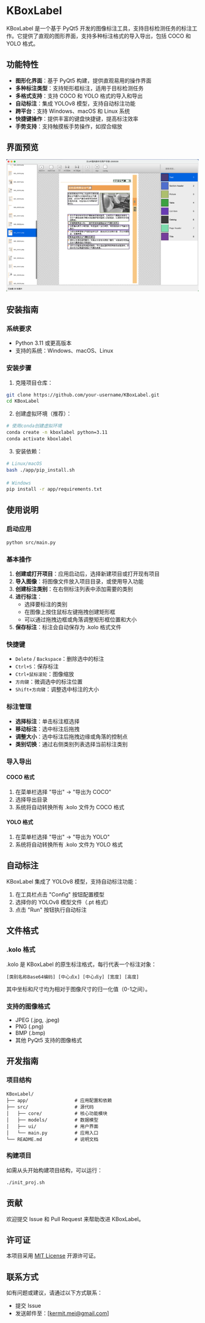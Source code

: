 # KBoxLabel

KBoxLabel 是一个基于 PyQt5 开发的图像标注工具，支持目标检测任务的标注工作。它提供了直观的图形界面，支持多种标注格式的导入导出，包括 COCO 和 YOLO 格式。

## 功能特性

- **图形化界面**：基于 PyQt5 构建，提供直观易用的操作界面
- **多种标注类型**：支持矩形框标注，适用于目标检测任务
- **多格式支持**：支持 COCO 和 YOLO 格式的导入和导出
- **自动标注**：集成 YOLOv8 模型，支持自动标注功能
- **跨平台**：支持 Windows、macOS 和 Linux 系统
- **快捷键操作**：提供丰富的键盘快捷键，提高标注效率
- **手势支持**：支持触摸板手势操作，如捏合缩放

## 界面预览

![界面预览](docs/images/main_window.png)

## 安装指南

### 系统要求

- Python 3.11 或更高版本
- 支持的系统：Windows、macOS、Linux

### 安装步骤

1. 克隆项目仓库：
```bash
git clone https://github.com/your-username/KBoxLabel.git
cd KBoxLabel
```

2. 创建虚拟环境（推荐）：
```bash
# 使用conda创建虚拟环境
conda create -n kboxlabel python=3.11
conda activate kboxlabel
```

3. 安装依赖：
```bash
# Linux/macOS
bash ./app/pip_install.sh

# Windows
pip install -r app/requirements.txt
```

## 使用说明

### 启动应用

```bash
python src/main.py
```

### 基本操作

1. **创建或打开项目**：应用启动后，选择新建项目或打开现有项目
2. **导入图像**：将图像文件放入项目目录，或使用导入功能
3. **创建标注类别**：在右侧标注列表中添加需要的类别
4. **进行标注**：
   - 选择要标注的类别
   - 在图像上按住鼠标左键拖拽创建矩形框
   - 可以通过拖拽边框或角落调整矩形框位置和大小
5. **保存标注**：标注会自动保存为 .kolo 格式文件

### 快捷键

- `Delete` / `Backspace`：删除选中的标注
- `Ctrl+S`：保存标注
- `Ctrl+鼠标滚轮`：图像缩放
- `方向键`：微调选中的标注位置
- `Shift+方向键`：调整选中标注的大小

### 标注管理

- **选择标注**：单击标注框选择
- **移动标注**：选中标注后拖拽
- **调整大小**：选中标注后拖拽边缘或角落的控制点
- **类别切换**：通过右侧类别列表选择当前标注类别

### 导入导出

#### COCO 格式

1. 在菜单栏选择 "导出" -> "导出为 COCO"
2. 选择导出目录
3. 系统将自动转换所有 .kolo 文件为 COCO 格式

#### YOLO 格式

1. 在菜单栏选择 "导出" -> "导出为 YOLO"
2. 系统将自动转换所有 .kolo 文件为 YOLO 格式

## 自动标注

KBoxLabel 集成了 YOLOv8 模型，支持自动标注功能：

1. 在工具栏点击 "Config" 按钮配置模型
2. 选择你的 YOLOv8 模型文件（.pt 格式）
3. 点击 "Run" 按钮执行自动标注

## 文件格式

### .kolo 格式

.kolo 是 KBoxLabel 的原生标注格式，每行代表一个标注对象：

```
[类别名称Base64编码] [中心点x] [中心点y] [宽度] [高度]
```

其中坐标和尺寸均为相对于图像尺寸的归一化值（0-1之间）。

### 支持的图像格式

- JPEG (.jpg, .jpeg)
- PNG (.png)
- BMP (.bmp)
- 其他 PyQt5 支持的图像格式

## 开发指南

### 项目结构

```
KBoxLabel/
├── app/                 # 应用配置和依赖
├── src/                 # 源代码
│   ├── core/            # 核心功能模块
│   ├── models/          # 数据模型
│   ├── ui/              # 用户界面
│   └── main.py          # 应用入口
└── README.md            # 说明文档
```

### 构建项目

如需从头开始构建项目结构，可以运行：

```bash
./init_proj.sh
```

## 贡献

欢迎提交 Issue 和 Pull Request 来帮助改进 KBoxLabel。

## 许可证

本项目采用 [MIT License](LICENSE) 开源许可证。

## 联系方式

如有问题或建议，请通过以下方式联系：

- 提交 Issue
- 发送邮件至：[kermit.mei@gmail.com]